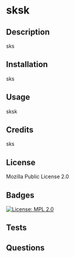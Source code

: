 # sksk
    
  ## Description
  
  sks
  
  ## Installation
  
  sks
  
  ## Usage
  
  sksk
 
 ## Credits
 
 sks

 ## License

 Mozilla Public License 2.0

 ## Badges 
 [![License: MPL 2.0](https://img.shields.io/badge/License-MPL%202.0-brightgreen.svg)](https://opensource.org/licenses/MPL-2.0)

 ## Tests
 

 ## Questions
 
